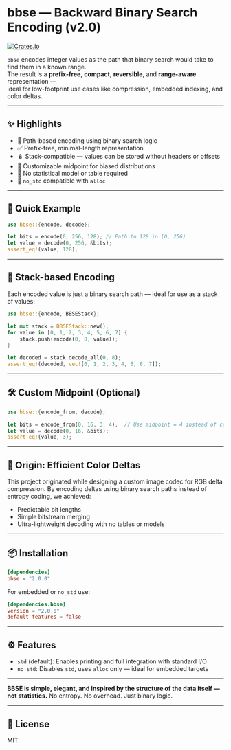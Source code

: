 # bbse — Backward Binary Search Encoding (v2.0)

[![Crates.io](https://img.shields.io/crates/v/bbse.svg)](https://crates.io/crates/bbse)

`bbse` encodes integer values as the path that binary search would take to find them in a known range.  
The result is a **prefix-free**, **compact**, **reversible**, and **range-aware** representation —  
ideal for low-footprint use cases like compression, embedded indexing, and color deltas.

---

## ✨ Highlights

- 🧠 Path-based encoding using binary search logic
- ✅ Prefix-free, minimal-length representation
- 🪆 Stack-compatible — values can be stored without headers or offsets
- 🧮 Customizable midpoint for biased distributions
- 🚫 No statistical model or table required
- 🧵 `no_std` compatible with `alloc`

---

## 🚀 Quick Example

```rust
use bbse::{encode, decode};

let bits = encode(0, 256, 128); // Path to 128 in [0, 256)
let value = decode(0, 256, &bits);
assert_eq!(value, 128);
````

---

## 🎯 Stack-based Encoding

Each encoded value is just a binary search path — ideal for use as a stack of values:

```rust
use bbse::{encode, BBSEStack};

let mut stack = BBSEStack::new();
for value in [0, 1, 2, 3, 4, 5, 6, 7] {
    stack.push(encode(0, 8, value));
}

let decoded = stack.decode_all(0, 8);
assert_eq!(decoded, vec![0, 1, 2, 3, 4, 5, 6, 7]);
```

---

## 🛠 Custom Midpoint (Optional)

```rust
use bbse::{encode_from, decode};

let bits = encode_from(0, 16, 3, 4);  // Use midpoint = 4 instead of center
let value = decode(0, 16, &bits);
assert_eq!(value, 3);
```

---

## 🎨 Origin: Efficient Color Deltas

This project originated while designing a custom image codec for RGB delta compression.
By encoding deltas using binary search paths instead of entropy coding, we achieved:

* Predictable bit lengths
* Simple bitstream merging
* Ultra-lightweight decoding with no tables or models

---

## 📦 Installation

```toml
[dependencies]
bbse = "2.0.0"
```

For embedded or `no_std` use:

```toml
[dependencies.bbse]
version = "2.0.0"
default-features = false
```

---

## ⚙️ Features

* `std` (default): Enables printing and full integration with standard I/O
* `no_std`: Disables `std`, uses `alloc` only — ideal for embedded targets

---

**BBSE is simple, elegant, and inspired by the structure of the data itself — not statistics.**
No entropy. No overhead. Just binary logic.

---

## 📄 License

MIT
